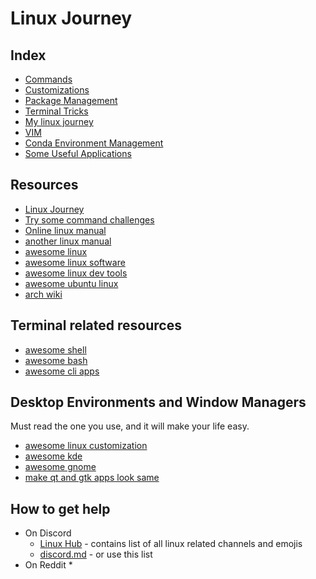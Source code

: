 # Linux Journey

## Index

*   [Commands](./commands.md)
*   [Customizations](./some_customizations.md)
*   [Package Management](./package_management.md)
*   [Terminal Tricks](./play_with_terminal.md)
*   [My linux journey](./my_journey.md)
*   [VIM](./vim.md)
*   [Conda Environment Management](./conda.md)
*   [Some Useful Applications](./)

## Resources

* [Linux Journey](https://linuxjourney.com/)
* [Try some command challenges](https://cmdchallenge.com)
* [Online linux manual](https://www.explainshell.com)
* [another linux manual](https://www.kernel.org/doc/man-pages/)
* [awesome linux](https://github.com/inputsh/awesome-linux)
* [awesome linux software](https://github.com/luong-komorebi/Awesome-Linux-Software)
* [awesome linux dev tools](https://github.com/madbob/awesome-linux-dev)
* [awesome ubuntu linux](https://github.com/bpearson/Awesome-Ubuntu-Linux)
* [arch wiki](https://wiki.archlinux.org/)

## Terminal related resources

* [awesome shell](https://github.com/alebcay/awesome-shell)
* [awesome bash](https://github.com/awesome-lists/awesome-bash)
* [awesome cli apps](https://github.com/agarrharr/awesome-cli-apps)

## Desktop Environments and Window Managers

Must read the one you use, and it will make your life easy.

* [awesome linux customization](https://github.com/myugan/awesome-linux-customization)
* [awesome kde](https://github.com/francoism90/awesome-kde)
* [awesome gnome](https://github.com/Kazhnuz/awesome-gnome)
* [make qt and gtk apps look same](https://wiki.archlinux.org/index.php/Uniform_look_for_Qt_and_GTK_applications)

## How to get help

* On Discord
  * [Linux Hub](https://discord.gg/8MdKWGn) - contains list of all linux related channels and emojis
  * [discord.md](./discord.md) - or use this list
* On Reddit
  *
